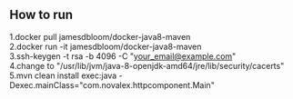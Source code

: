 ## How to run
1.docker pull jamesdbloom/docker-java8-maven  
2.docker run -it jamesdbloom/docker-java8-maven  
3.ssh-keygen -t rsa -b 4096 -C "your_email@example.com"  
4.change to "/usr/lib/jvm/java-8-openjdk-amd64/jre/lib/security/cacerts"  
5.mvn clean install exec:java -Dexec.mainClass="com.novalex.httpcomponent.Main"  

